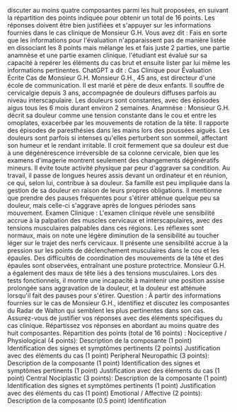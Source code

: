 discuter au moins quatre composantes parmi les huit proposées, en suivant la répartition des points indiquée pour obtenir un total de 16 points. Les réponses doivent être bien justifiées et s'appuyer sur les informations fournies dans le cas clinique de Monsieur G.H. Vous avez dit : Fais en sorte que les informations pour l'évaluation n'apparaissent pas de manière listée en dissociant les 8 points mais mélange les et fais juste 2 parties, une partie anamnèse et une partie examen clinique. l'étudiant est évalué sur sa capacité à repérer les éléments du cas brut et ensuite lister par lui même les informations pertinentes. ChatGPT a dit : Cas Clinique pour Évaluation Écrite Cas de Monsieur G.H. Monsieur G.H., 45 ans, est directeur d'une école de communication. Il est marié et père de deux enfants. Il souffre de cervicalgie depuis 3 ans, accompagnée de douleurs diffuses parfois au niveau interscapulaire. Les douleurs sont constantes, avec des épisodes aigus tous les 6 mois durant environ 2 semaines. Anamnèse : Monsieur G.H. décrit sa douleur comme une tension constante dans le cou et entre les omoplates, exacerbée par les mouvements de rotation de la tête. Il rapporte des épisodes de paresthésies dans les mains lors des poussées aiguës. Les douleurs sont parfois si intenses qu'elles perturbent son sommeil, affectant son humeur et le rendant irritable. Il croit fermement que sa douleur est due à une dégénérescence irréversible de sa colonne cervicale, bien que les examens d'imagerie montrent seulement des changements dégénératifs mineurs. Il évite toute activité physique par peur d'aggraver sa condition. Au travail, il passe de longues heures assis devant un ordinateur et en réunion, ce qui, selon lui, contribue à sa douleur. Sa famille est peu impliquée dans la gestion de sa douleur en raison de leurs propres obligations. Il mentionne que prendre des pauses fréquentes pour s'étirer atténue quelque peu sa douleur, mais celle-ci s'aggrave après de longues périodes sans mouvement. Examen Clinique : L'examen clinique révèle une sensibilité accrue à la palpation des muscles cervicaux et interscapulaires, avec des tensions musculaires palpables dans ces régions. Les réflexes sont normaux, mais on note une légère diminution de la sensibilité au toucher léger sur le trajet des nerfs cervicaux. Il présente une sensibilité accrue à la pression sur les points de déclenchement musculaires dans le cou et les épaules. Des difficultés de coordination des mouvements de la tête et des épaules sont observées, entraînant une posture protectrice. Monsieur G.H. a également des maux de tête liés à des tensions musculaires. Lors des tests fonctionnels, il montre une incapacité à maintenir une position assise prolongée sans aggravation de la douleur, et la douleur est atténuée lorsqu'il fait des pauses pour s'étirer. Question : À partir des informations fournies sur le cas de Monsieur G.H., identifiez et discutez les composantes du Radar de Walton qui semblent les plus pertinentes dans son cas. Assurez-vous de justifier vos réponses avec des éléments spécifiques du cas clinique. Répartissez vos réponses en abordant au moins quatre des huit composantes. Répartition des points (total de 16 points) : Nociceptive / Physiological (4 points): Description de la composante (1 point) Identification des signes et symptômes pertinents (2 points) Justification avec des éléments du cas (1 point) Peripheral Neuropathic (3 points): Description de la composante (1 point) Identification des signes et symptômes pertinents (1 point) Justification avec des éléments du cas (1 point) Central Nociplastic (3 points): Description de la composante (1 point) Identification des signes et symptômes pertinents (1 point) Justification avec des éléments du cas (1 point) Emotional / Affective (2 points): Description de la composante (0.5 point) Identification